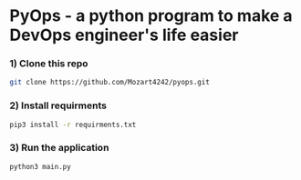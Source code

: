 # PyOps - a python program to make a DevOps engineer's life easier

### 1) Clone this repo
``` sh
git clone https://github.com/Mozart4242/pyops.git
```
### 2) Install requirments
```sh
pip3 install -r requirments.txt
```
### 3) Run the application
```sh
python3 main.py
```